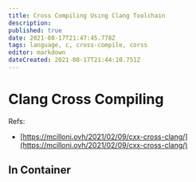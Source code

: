 ```yaml
---
title: Cross Compiling Using Clang Toolchain
description: 
published: true
date: 2021-08-17T21:47:45.778Z
tags: language, c, cross-compile, corss
editor: markdown
dateCreated: 2021-08-17T21:44:10.751Z
---
```


# Clang Cross Compiling

Refs:
- [https://mcilloni.ovh/2021/02/09/cxx-cross-clang/](https://mcilloni.ovh/2021/02/09/cxx-cross-clang/)

## In Container

